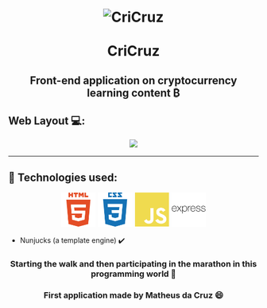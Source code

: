 <h1 align="center">
<br>
  <img src="https://icons-for-free.com/iconfiles/png/512/btc+coin+crypto+icon-1320162856490699468.png" alt="CriCruz" width="120">
<br>
<br>
CriCruz
</h1>

## **<p align="center">Front-end application on cryptocurrency learning content ₿ </p>**

## Web Layout 💻: 

<p align="center">
  <img src="https://github.com/mathwcruz/CriCruz/blob/master/GIF_Web.gif" width="1000px"/>
</p>

<hr />

## 🚀 Technologies used:

<p align="center">
<img src="https://github.com/devicons/devicon/blob/master/icons/html5/html5-plain-wordmark.svg" alt="html5"  width="70" height="70"/>
<img src="https://github.com/devicons/devicon/blob/master/icons/css3/css3-plain-wordmark.svg" alt="css3" width="70" height="70"/>
<img src="https://github.com/devicons/devicon/blob/master/icons/javascript/javascript-plain.svg" alt="javascript" width="70" height="70"/>
<img src="https://github.com/devicons/devicon/blob/master/icons/express/express-original-wordmark.svg" alt="express" width="70" height="70"/>
</p>

- Nunjucks (a template engine) ✔️

 ### <p align="center">Starting the walk and then participating in the marathon in this programming world 🏃‍</p>

 ### <p align="center">First application made by Matheus da Cruz 😄</p>
